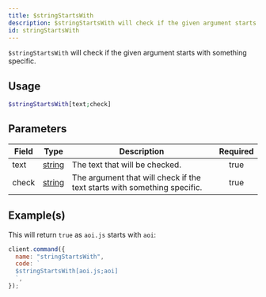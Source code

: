 ```yaml
---
title: $stringStartsWith
description: $stringStartsWith will check if the given argument starts with something specific.
id: stringStartsWith
---
```


`$stringStartsWith` will check if the given argument starts with something specific.

## Usage

```php
$stringStartsWith[text;check]
```

## Parameters

| Field | Type                                                                                              | Description                                                              | Required |
| ----- | ------------------------------------------------------------------------------------------------- | ------------------------------------------------------------------------ | :------: |
| text  | [string](https://developer.mozilla.org/en-US/docs/Web/JavaScript/Reference/Global_Objects/String) | The text that will be checked.                                           |   true   |
| check | [string](https://developer.mozilla.org/en-US/docs/Web/JavaScript/Reference/Global_Objects/String) | The argument that will check if the text starts with something specific. |   true   |

## Example(s)

This will return `true` as `aoi.js` starts with `aoi`:

```javascript
client.command({
  name: "stringStartsWith",
  code: `
  $stringStartsWith[aoi.js;aoi]
  `,
});
```
